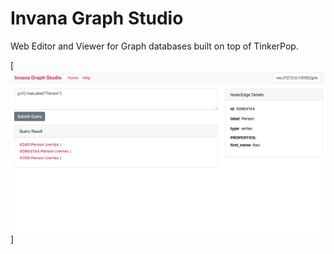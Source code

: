 # Invana Graph Studio

Web Editor and Viewer for Graph databases built on top of TinkerPop.


[![Screen shot](./docs/screenshot-1.png)]
